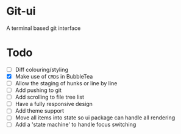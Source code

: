 # Git-ui

A terminal based git interface

# Todo

- [ ] Diff colouring/styling
- [x] Make use of `CMD`s in BubbleTea
- [ ] Allow the staging of hunks or line by line
- [ ] Add pushing to git
- [ ] Add scrolling to file tree list
- [ ] Have a fully responsive design
- [ ] Add theme support
- [ ] Move all items into state so ui package can handle all rendering
- [ ] Add a 'state machine' to handle focus switching
